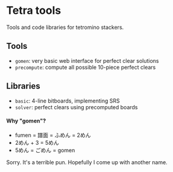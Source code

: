 # Tetra tools

Tools and code libraries for tetromino stackers.

## Tools
- `gomen`: very basic web interface for perfect clear solutions
- `precompute`: compute all possible 10-piece perfect clears

## Libraries

- `basic`: 4-line bitboards, implementing SRS
- `solver`: perfect clears using precomputed boards

#### Why "gomen"?

- fumen = 譜面 = ふめん = 2めん
- 2めん + 3 = 5めん
- 5めん = ごめん = gomen

Sorry.  It's a terrible pun.  Hopefully I come up with another name.